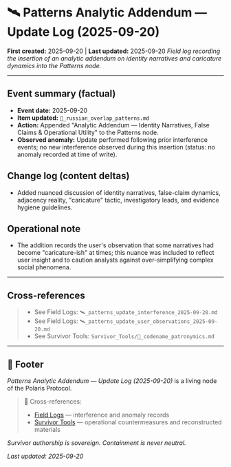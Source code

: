 # 🛰️ Patterns Analytic Addendum — Update Log (2025-09-20)
**First created:** 2025-09-20 | **Last updated:** 2025-09-20
*Field log recording the insertion of an analytic addendum on identity narratives and caricature dynamics into the Patterns node.*

---

## Event summary (factual)
- **Event date:** 2025-09-20
- **Item updated:** `💸_russian_overlap_patterns.md`
- **Action:** Appended "Analytic Addendum — Identity Narratives, False Claims & Operational Utility" to the Patterns node.
- **Observed anomaly:** Update performed following prior interference events; no new interference observed during this insertion (status: no anomaly recorded at time of write).

## Change log (content deltas)
- Added nuanced discussion of identity narratives, false-claim dynamics, adjacency reality, "caricature" tactic, investigatory leads, and evidence hygiene guidelines.

## Operational note
- The addition records the user's observation that some narratives had become "caricature-ish" at times; this nuance was included to reflect user insight and to caution analysts against over-simplifying complex social phenomena.

---

## Cross-references
> - See Field Logs: `🛰️_patterns_update_interference_2025-09-20.md`  
> - See Field Logs: `🛰️_patterns_update_user_observations_2025-09-20.md`  
> - See Survivor Tools: `Survivor_Tools/🪪_codename_patronymics.md`

---

## 🏮 Footer

*Patterns Analytic Addendum — Update Log (2025-09-20)* is a living node of the Polaris Protocol.  
> 📡 Cross-references:  
> - [Field Logs](../Field_Logs/) — interference and anomaly records  
> - [Survivor Tools](../Survivor_Tools/) — operational countermeasures and reconstructed materials

*Survivor authorship is sovereign. Containment is never neutral.*

_Last updated: 2025-09-20_
